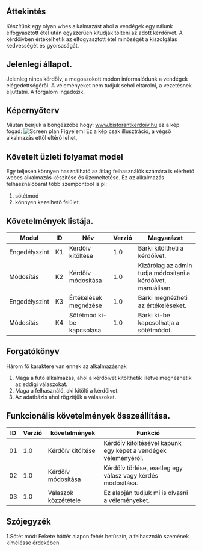 ## Áttekintés
Készítünk egy olyan wbes alkalmazást ahol a vendégek egy nálunk elfogyasztott étel után egyszerűen kitudják tölteni az adott kérdőívet.
A kérdőívben értékelhetik az elfogyasztott étel minőségét a kiszolgálás kedvességét és gyorsaságát.

## Jelenlegi állapot.
Jelenleg nincs kérdőív, a megoszokott módon informálódunk a vendégek elégedettségéről.
A véleményeket nem tudjuk sehol eltárolni, a vezetésnek eljuttatni.
A forgalom ingadozik.

## Képernyőterv 
Miután beírjuk a böngészőbe hogy: www.bistorantkerdoiv.hu ez a kép fogad: ![Screen plan](https://github.com/GerXY-code/tortillak/blob/main/K%C3%A9pek/kepernyoterv.PNG)
Figyelem! Ez a kép csak illusztráció, a végső alkalmazás ettől eltérő lehet,

## Követelt üzleti folyamat model
Egy teljesen könnyen használható az átlag felhasználók számára is elérhető webes alkalmazás készítése és üzemeltetése.
Ez az alkalmazás felhasználóbarát több szempontból is pl:
1. sötétmód
2. könnyen kezelhető felület.

## Követelmények listája.
Modul | ID | Név | Verzió | Magyarázat
------------ | ------------- | ------------ | ----------- | -----------
Engedélyszint | K1 | Kérdőív kitöltése | 1.0 | Bárki kitöltheti a kérdőívet.
Módosítás | K2 | Kérdőív módosítása | 1.0 | Kizárólag az admin tudja módosítani a kérdőívet, manuálisan.
Engedélyszint | K3 | Értékelések megnézése | 1.0 | Bárki megnézheti az értékeléseket.
Módosítás | K4 | Sötétmód ki-be kapcsolása | 1.0 | Bárki ki-be kapcsolhatja a sötétmódot.


## Forgatókönyv

Három fő karaktere van ennek az alkalmazásnak
1. Maga a futó alkalmazás, ahol a kérdőivet kitölthetik illetve megnézhetik az eddigi válaszokat.
2. Maga a felhasználó, aki kitölti a kérdőivet.
3. Az adatbázis ahol rögzítjük a válaszokat.

## Funkcionális követelmények összeállítása.
ID | Verzió | követelmények | Funkció | 
------------ | ------------- | ------------ | ----------- 
01 | 1.0 | Kérdőív kitöltése | Kérdőív kitöltésével kapunk egy képet a vendégek véleményéről.
02 | 1.0 | Kérdőív módosítása | Kérdőív törlése, esetleg egy válasz vagy kérdés módosítása.
03 | 1.0 | Válaszok közzététele | Ez alapján tudjuk mi is olvasni a véleményeket.


## Szójegyzék

1.Sötét mód: Fekete háttér alapon fehér betűszín, a felhasználó szemének kímélésse érdekében